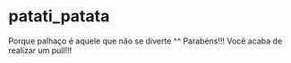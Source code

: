 # patati_patata
Porque palhaço é aquele que não se diverte ^^
Parabéns!!! Você acaba de realizar um pull!!!

